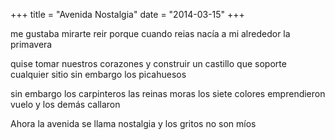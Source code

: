 +++
title = "Avenida Nostalgia"
date = "2014-03-15"
+++

me gustaba mirarte reir
porque cuando reias
nacía a mi alrededor
la primavera

quise tomar nuestros corazones
y construir un castillo 
que soporte cualquier sitio
sin embargo los picahuesos

sin embargo los carpinteros
las reinas moras
los siete colores
emprendieron vuelo y los demás callaron

Ahora
la avenida
se llama nostalgia
y los gritos no son míos